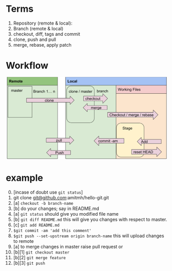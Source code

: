 # Terms
 1. Repository (remote & local):
 2. Branch (remote & local)
 3. checkout, diff, tags and commit
 4. clone, push and pull
 5. merge, rebase, apply patch

# Workflow
![Git Workflow](workflow2.svg)

# example
 0. [incase of doubt use `git status`]
 1. git clone git@github.com:amitmh/hello-git.git
 2. [a] `checkout -b branch-name`
 2. [b] do your changes; say in README.md 
 3. [a] `git status` should give you modified file name
 3. [b] `git diff README.md` this will give you changes with respect to master. 
 3. [c] `git add README.md`
 4. `$git commit -am 'add this comment'`
 5. `$git push --set-upstream origin branch-name` this will upload changes to remote
 6. [a] to merge changes in master raise pull request or
 6. [b][1] `git checkout master`
 6. [b][2] `git merge feature`
 7. [b][3] `git push`
 